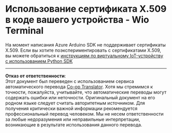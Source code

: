 <!--
CO_OP_TRANSLATOR_METADATA:
{
  "original_hash": "8a74f789f3c1bf41a13c007190360c19",
  "translation_date": "2025-08-26T23:07:52+00:00",
  "source_file": "2-farm/lessons/6-keep-your-plant-secure/wio-terminal-x509.md",
  "language_code": "ru"
}
-->
# Использование сертификата X.509 в коде вашего устройства - Wio Terminal

На момент написания Azure Arduino SDK не поддерживает сертификаты X.509. Если вы хотите поэкспериментировать с сертификатами X.509, вы можете обратиться к [инструкциям по виртуальному IoT-устройству с использованием Python SDK](single-board-computer-x509.md)

---

**Отказ от ответственности**:  
Этот документ был переведен с использованием сервиса автоматического перевода [Co-op Translator](https://github.com/Azure/co-op-translator). Хотя мы стремимся к точности, пожалуйста, учитывайте, что автоматические переводы могут содержать ошибки или неточности. Оригинальный документ на его родном языке следует считать авторитетным источником. Для получения критически важной информации рекомендуется профессиональный перевод человеком. Мы не несем ответственности за любые недоразумения или неправильные интерпретации, возникающие в результате использования данного перевода.